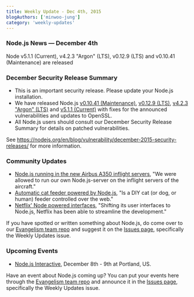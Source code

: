 ```yaml
---
title: Weekly Update - Dec 4th, 2015
blogAuthors: ['minwoo-jung']
category: 'weekly-updates'
---
```


### Node.js News — December 4th

Node v5.1.1 (Current), v4.2.3 "Argon" (LTS), v0.12.9 (LTS) and v0.10.41 (Maintenance) are released

### December Security Release Summary

* This is an important security release. Please update your Node.js installation.
* We have released Node.js [v0.10.41 (Maintenance)](/en/blog/release/v0.10.41/), [v0.12.9 (LTS)](/en/blog/release/v0.12.9/), [v4.2.3 "Argon" (LTS)](/en/blog/release/v4.2.3/) and [v5.1.1 (Current)](/en/blog/release/v5.1.1/) with fixes for the announced vulnerabilities and updates to OpenSSL.
* All Node.js users should consult our December Security Release Summary for details on patched vulnerabilities.

See <https://nodejs.org/en/blog/vulnerability/december-2015-security-releases/> for more information.

### Community Updates

* [Node.js running in the new Airbus A350 inflight servers](http://reaktor.com/blog/aircraft-customer-experience-on-a-new-level/), "We were allowed to run our own Node.js-server on the inflight servers of the aircraft."
* [Automatic cat feeder powered by Node.js](https://github.com/rachelnicole/robokitty), "Is a DIY cat (or dog, or human) feeder controlled over the web."
* [Netflix' Node powered interfaces](http://thenewstack.io/netflix-uses-node-js-power-user-interface/), "Shifting its user interfaces to Node.js, Netflix has been able to streamline the development."

If you have spotted or written something about Node.js, do come over to our [Evangelism team repo](https://github.com/nodejs/evangelism) and suggest it on the [Issues page](https://github.com/nodejs/evangelism/issues), specifically the Weekly Updates issue.

### Upcoming Events

* [Node.js Interactive](http://events.linuxfoundation.org/events/node-interactive), December 8th - 9th at Portland, US.

Have an event about Node.js coming up? You can put your events here through the [Evangelism team repo](https://github.com/nodejs/evangelism) and announce it in the [Issues page](https://github.com/nodejs/evangelism/issues), specifically the Weekly Updates issue.

